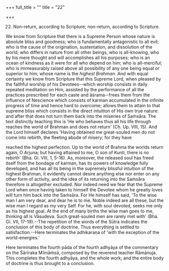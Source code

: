 +++
full_title = ""
title = "22"

+++


22. Non-return, according to Scripture; non-return, according to Scripture.

We know from Scripture that there is a Supreme Person whose nature is absolute bliss and goodness; who is fundamentally antagonistic to all evil; who is the cause of the origination, sustentation, and dissolution of the world; who differs in nature from all other beings, who is all-knowing, who by his mere thought and will accomplishes all his purposes; who is an ocean of kindness as it were for all who depend on him; who is all-merciful; who is immeasurably raised above all possibility of any one being equal or superior to him; whose name is the _highest Brahman_. And with equal certainty we know from Scripture that this Supreme Lord, when pleased by the faithful worship of his Devotees--which worship consists in daily repeated meditation on Him, assisted by the performance of all the practices prescribed for each caste and āśrama--frees them from the influence of Nescience which consists of karman accumulated in the infinite progress of time and hence hard to overcome; allows them to attain to that supreme bliss which consists in the direct intuition of His own true nature: and after that does not turn them back into the miseries of Saṁsāra. The text distinctly teaching this is 'He who behaves thus all his life through reaches the world of Brahman and does not return' (Cḥ. Up. VIII, 15). And the Lord himself declares 'Having obtained me great-souled men do not come into rebirth, the fleeting abode of misery; for they have

reached the highest perfection. Up to the world of Brahma the worlds return again, O Arjuna; but having attained to me, O son of Kunti, there is no rebirth' (Bha. Gi. VIII, 1, 5-16). As, moreover, the released soul has freed itself from the bondage of karman, has its powers of knowledge fully developed, and has all its being in the supremely blissful intuition of the highest Brahman, it evidently cannot desire anything else nor enter on any other form of activity, and the idea of its returning into the Saṁsāra therefore is altogether excluded. Nor indeed need we fear that the Supreme Lord when once having taken to himself the Devotee whom he greatly loves will turn him back into the Saṁsāra. For He himself has said, 'To the wise man I am very dear, and dear he is to me. Noble indeed are all these, but the wise man I regard as my very Self. For he, with soul devoted, seeks me only as his highest goal. At the end of many births the wise man goes to me, thinking all is Vāsudeva. Such great-souled men are rarely met with' (Bha. Gī. VII, 17-19).--The repetition of the words of the Sūtra indicates the conclusion of this body of doctrine. Thus everything is settled to satisfaction.--Here terminates the adhikaraṇa of 'with the exception of the world-energies.'

Here terminates the fourth pāda of the fourth adhyāya of the commentary on the Śārīraka Mīmāṁsā, composed by the reverend teacher Rāmānuja. This completes the fourth adhyāya, and the whole work; and the entire body of doctrine is thus brought to a conclusion.

